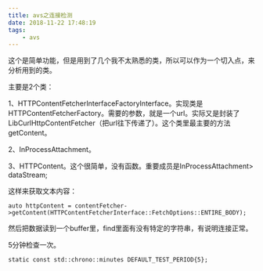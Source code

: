 ```yaml
---
title: avs之连接检测
date: 2018-11-22 17:48:19
tags:
	- avs
---
```




这个是简单功能，但是用到了几个我不太熟悉的类，所以可以作为一个切入点，来分析用到的类。

主要是2个类：

1、HTTPContentFetcherInterfaceFactoryInterface。实现类是HTTPContentFetcherFactory。需要的参数，就是一个url。实际又是封装了LibCurlHttpContentFetcher（把url往下传递了）。这个类里最主要的方法getContent。

2、InProcessAttachment。

3、HTTPContent。这个很简单，没有函数。重要成员是InProcessAttachment> dataStream;



这样来获取文本内容：

```
auto httpContent = contentFetcher->getContent(HTTPContentFetcherInterface::FetchOptions::ENTIRE_BODY);
```



然后把数据读到一个buffer里，find里面有没有特定的字符串，有说明连接正常。



5分钟检查一次。

```
static const std::chrono::minutes DEFAULT_TEST_PERIOD{5};
```

